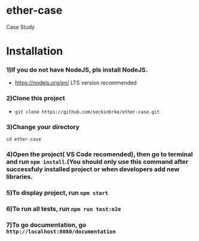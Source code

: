 # ether-case
Case Study

# Installation
### 1)If you do not have NodeJS, pls install NodeJS.
-  https://nodejs.org/en/ LTS version recommended
### 2)Clone this project
- `git clone https://github.com/seckinbrke/ether-case.git`
### 3)Change your directory
`cd ether-case`
### 4)Open the project( VS Code recomended), then go to terminal and run `npm install`.(You should only use this command after successfuly installed project or when developers add new libraries.
### 5)To display project, run `npm start`

### 6)To run all tests, run `npm run test:e2e`
### 7)To go documentation, go `http://localhost:8080/documentation`
